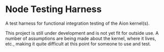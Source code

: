 # Node Testing Harness
A test harness for functional integration testing of the Aion kernel(s).


This project is still under development and is not yet fit for outside use. A number of assumptions are being made about the kernel, where it lives, etc., making it quite difficult at this point for someone to use and test.
